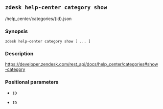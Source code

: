 ## `zdesk help-center category show`

/help_center/categories/{id}.json

### Synopsis

    zdesk help-center category show [ ... ]

### Description

https://developer.zendesk.com/rest_api/docs/help_center/categories#show-category

### Positional parameters

* `ID`

* `ID`

